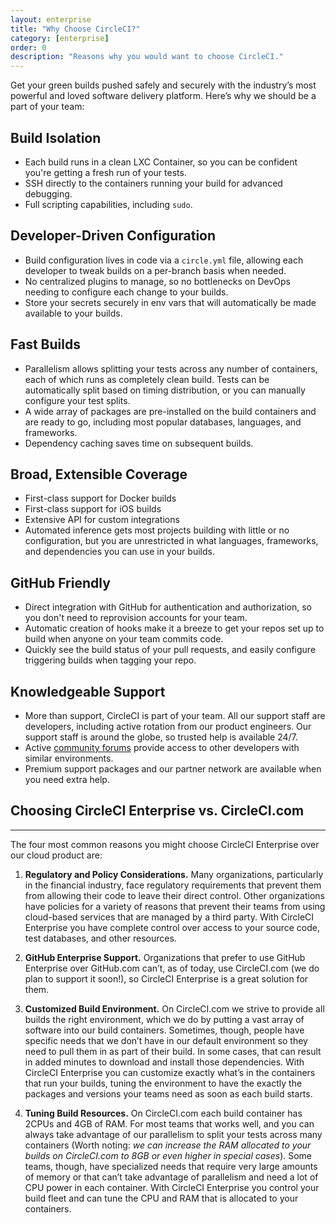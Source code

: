 ```yaml
---
layout: enterprise
title: "Why Choose CircleCI?"
category: [enterprise]
order: 0
description: "Reasons why you would want to choose CircleCI."
---
```


Get your green builds pushed safely and securely with the industry’s most powerful and loved software delivery platform. Here’s why we should be a part of your team:

## Build Isolation
* Each build runs in a clean LXC Container, so you can be confident you're getting a fresh run of your tests.
* SSH directly to the containers running your build for advanced debugging.
* Full scripting capabilities, including `sudo`.

## Developer-Driven Configuration
* Build configuration lives in code via a `circle.yml` file, allowing each developer to tweak builds on a per-branch basis when needed.
* No centralized plugins to manage, so no bottlenecks on DevOps needing to configure each change to your builds.
* Store your secrets securely in env vars that will automatically be made available to your builds.

## Fast Builds
* Parallelism allows splitting your tests across any number of containers, each of which runs as completely clean build. Tests can be automatically split based on timing distribution, or you can manually configure your test splits.
* A wide array of packages are pre-installed on the build containers and are ready to go, including most popular databases, languages, and frameworks.
* Dependency caching saves time on subsequent builds.

## Broad, Extensible Coverage
* First-class support for Docker builds
* First-class support for iOS builds
* Extensive API for custom integrations
* Automated inference gets most projects building with little or no configuration, but you are unrestricted in what languages, frameworks, and dependencies you can use in your builds.

## GitHub Friendly
* Direct integration with GitHub for authentication and authorization, so you don't need to reprovision accounts for your team.
* Automatic creation of hooks make it a breeze to get your repos set up to build when anyone on your team commits code.
* Quickly see the build status of your pull requests, and easily configure triggering builds when tagging your repo.

## Knowledgeable Support
* More than support, CircleCI is part of your team. All our support staff are developers, including active rotation from our product engineers. Our support staff is around the globe, so trusted help is available 24/7.
* Active [community forums](https://discuss.circleci.com/) provide access to other developers with similar environments.
* Premium support packages and our partner network are available when you need extra help.





## Choosing CircleCI Enterprise vs. CircleCI.com
---
The four most common reasons you might choose CircleCI Enterprise over our cloud product are:

1. **Regulatory and Policy Considerations.** Many organizations, particularly in the financial industry, face regulatory requirements that prevent them from allowing their code to leave their direct control. Other organizations have policies for a variety of reasons that prevent their teams from using cloud-based services that are managed by a third party. With CircleCI Enterprise you have complete control over access to your source code, test databases, and other resources.

2. **GitHub Enterprise Support.** Organizations that prefer to use GitHub Enterprise over GitHub.com can’t, as of today, use CircleCI.com (we do plan to support it soon!), so CircleCI Enterprise is a great solution for them.

3. **Customized Build Environment.** On CircleCI.com we strive to provide all builds the right environment, which we do by putting a vast array of software into our build containers. Sometimes, though, people have specific needs that we don’t have in our default environment so they need to pull them in as part of their build. In some cases, that can result in added minutes to download and install those dependencies. With CircleCI Enterprise you can customize exactly what’s in the containers that run your builds, tuning the environment to have the exactly the packages and versions your teams need as soon as each build starts.

4. **Tuning Build Resources.** On CircleCI.com each build container has 2CPUs and 4GB of RAM. For most teams that works well, and you can always take advantage of our parallelism to split your tests across many containers (Worth noting: _we can increase the RAM allocated to your builds on CircleCI.com to 8GB or even higher in special cases_). Some teams, though, have specialized needs that require very large amounts of memory or that can’t take advantage of parallelism and need a lot of CPU power in each container. With CircleCI Enterprise you control your build fleet and can tune the CPU and RAM that is allocated to your containers.
